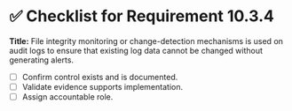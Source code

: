 # ✅ Checklist for Requirement 10.3.4

**Title:** File integrity monitoring or change-detection mechanisms is used on audit logs to ensure that existing log data cannot be changed without generating alerts.

- [ ] Confirm control exists and is documented.
- [ ] Validate evidence supports implementation.
- [ ] Assign accountable role.
